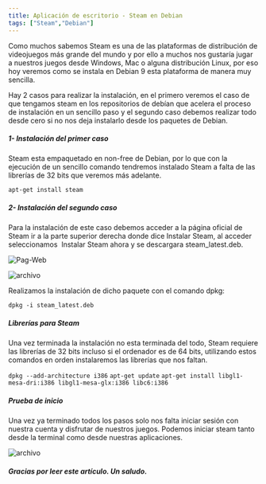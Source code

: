 ```yaml
---
title: Aplicación de escritorio - Steam en Debian
tags: ["Steam","Debian"]
---
```


Como muchos sabemos Steam es una de las plataformas de distribución de videojuegos más grande del mundo y por ello a muchos nos gustaría jugar a nuestros juegos desde Windows, Mac o alguna distribución Linux, por eso hoy veremos como se instala en Debian 9 esta plataforma de manera muy sencilla.

Hay 2 casos para realizar la instalación, en el primero veremos el caso de que tengamos steam en los repositorios de debían que acelera el proceso de instalación en un sencillo paso y el segundo caso debemos realizar todo desde cero si no nos deja instalarlo desde los paquetes de Debian.

##### 1- Instalación del primer caso
Steam esta empaquetado en non-free de Debian, por lo que con la ejecución de un sencillo comando tendremos instalado Steam a falta de las librerías de 32 bits que veremos más adelante.

`apt-get install steam`

##### 2- Instalación del segundo caso
Para la instalación de este caso debemos acceder a la página oficial de Steam ir a la parte superior derecha donde dice Instalar Steam, al acceder seleccionamos  Instalar Steam ahora y se descargara steam_latest.deb.

![Pag-Web](/QuestTIC/img-post/steam/steam.png)

![archivo](/QuestTIC/img-post/steam/steam-descarga.png)


Realizamos la instalación de dicho paquete con el comando dpkg:

`dpkg -i steam_latest.deb`

##### Librerías para Steam
Una vez terminada la instalación no esta terminada del todo, Steam requiere las librerías de 32 bits incluso si el ordenador es de 64 bits, utilizando estos comandos en orden instalaremos las librerías que nos faltan.

`dpkg --add-architecture i386`
`apt-get update`
`apt-get install libgl1-mesa-dri:i386 libgl1-mesa-glx:i386 libc6:i386`

##### Prueba de inicio
Una vez ya terminado todos los pasos solo nos falta iniciar sesión con nuestra cuenta y disfrutar de nuestros juegos. Podemos iniciar steam tanto desde la terminal como desde nuestras aplicaciones.

![archivo](/QuestTIC/img-post/steam/steamprueba.png)

##### Gracias por leer este artículo. Un saludo.
